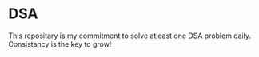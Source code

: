 # DSA
This repositary is my commitment to solve atleast one DSA problem daily.
Consistancy is the key to grow!
